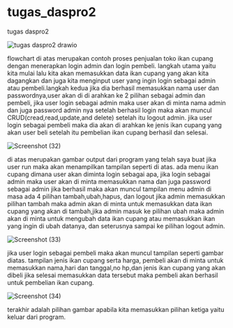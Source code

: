# tugas_daspro2
tugas daspro2


![tugas daspro2 drawio](https://github.com/fachiaditiasaputra/tugas_daspro2/assets/144757500/54205f7b-9513-4005-82e6-9eb42aa3330e)

flowchart di atas merupakan contoh proses penjualan toko ikan cupang dengan menerapkan login admin dan login pembeli.
langkah utama yaitu kita mulai lalu kita akan memasukkan data ikan cupang yang akan kita dagangkan  dan juga kita menginput user yang ingin login sebagai admin atau pembeli.langkah kedua jika dia berhasil memasukkan nama user dan passwordnya,user akan di di arahkan ke 2 pilihan sebagai admin dan pembeli, jika user login sebagai admin maka user akan di minta nama admin dan juga password admin nya setelah berhasil login maka akan muncul CRUD(cread,read,update,and delete) setelah itu logout admin. jika user login sebagai pembeli maka dia akan di arahkan ke jenis ikan cupang yang akan user beli setelah itu pembelian ikan cupang berhasil dan selesai.

![Screenshot (32)](https://github.com/fachiaditiasaputra/tugas_daspro2/assets/144757500/d4f20e6d-ebcf-418d-a42e-b11ea5cfc06d)

di atas merupakan gambar output dari program yang telah saya buat
jika user run maka akan menampilkan tampilan seperti di atas. ada menu ikan cupang dimana user akan diminta login sebagai apa, jika login sebagai admin maka user akan di minta memasukkan nama dan juga password sebagai admin jika berhasil maka akan muncul tampilan menu admin di masa ada 4 pilihan tambah,ubah,hapus, dan logout jika admin memasukkan pilihan tambah maka admin akan di minta untuk memasukkan data ikan cupang yang akan di tambah,jika admin masuk ke pilihan ubah maka admin akan di minta untuk mengubah data ikan cupang atau memasukkan ikan yang ingin di ubah datanya, dan seterusnya sampai ke pilihan logout admin.

![Screenshot (33)](https://github.com/fachiaditiasaputra/tugas_daspro2/assets/144757500/c5a8ba16-dea5-449f-80f2-7637cc3adc23)

jika user login sebagai pembeli maka akan muncul tampilan seperti gambar diatas. tampilan jenis ikan cupang serta harga, pembeli akan di minta untuk memasukkan nama,hari dan tanggal,no hp,dan jenis ikan cupang yang akan dibeli jika selesai memasukkan data tersebut maka pembeli akan berhasil untuk pembelian ikan cupang.


![Screenshot (34)](https://github.com/fachiaditiasaputra/tugas_daspro2/assets/144757500/c25c71b4-454e-4d2d-a9dd-599d0228c44a)

terakhir adalah pilihan gambar apabila kita memasukkan pilihan ketiga yaitu keluar dari program.




